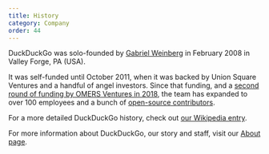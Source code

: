 ```yaml
---
title: History
category: Company
order: 44
---
```


<p>
    DuckDuckGo was solo-founded by <a href="http://ye.gg/">Gabriel Weinberg</a> in
    February 2008 in Valley Forge, PA (USA).
</p>

<p>
    It was self-funded until October 2011, when it was backed by Union Square
    Ventures and a handful of angel investors. Since that funding, and a
    <a href="https://spreadprivacy.com/duckduckgo-partners-with-omers-ventures-to-expand-canadian-presence-and-global-impact/">second round of funding by OMERS Ventures in 2018</a>, the team has expanded to over 100 employees and a bunch of
    <a href="{{ site.baseurl }}/open-source/opensource-overview">open-source contributors</a>.
</p>

<p>
    For a more detailed DuckDuckGo history, check out
    <a href="https://en.wikipedia.org/wiki/DuckDuckGo#History">our Wikipedia entry</a>.
</p>

<p>
    For more information about DuckDuckGo, our story and staff, visit our
    <a href="https://duckduckgo.com/about">About page</a>.
</p>
